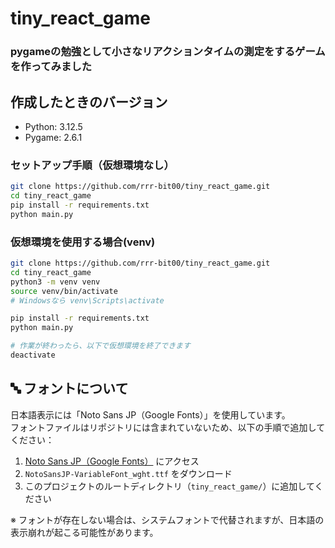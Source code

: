 # tiny_react_game

### pygameの勉強として小さなリアクションタイムの測定をするゲームを作ってみました

## 作成したときのバージョン
- Python: 3.12.5
- Pygame: 2.6.1

### セットアップ手順（仮想環境なし）

```bash
git clone https://github.com/rrr-bit00/tiny_react_game.git
cd tiny_react_game
pip install -r requirements.txt
python main.py
```
### 仮想環境を使用する場合(venv)
```bash
git clone https://github.com/rrr-bit00/tiny_react_game.git
cd tiny_react_game
python3 -m venv venv
source venv/bin/activate
# Windowsなら venv\Scripts\activate

pip install -r requirements.txt
python main.py

# 作業が終わったら、以下で仮想環境を終了できます
deactivate
```

## 🔤 フォントについて

日本語表示には「Noto Sans JP（Google Fonts）」を使用しています。  
フォントファイルはリポジトリには含まれていないため、以下の手順で追加してください：

1. [Noto Sans JP（Google Fonts）](https://fonts.google.com/specimen/Noto+Sans+JP) にアクセス
2. `NotoSansJP-VariableFont_wght.ttf` をダウンロード
3. このプロジェクトのルートディレクトリ（`tiny_react_game/`）に追加してください

※ フォントが存在しない場合は、システムフォントで代替されますが、日本語の表示崩れが起こる可能性があります。
